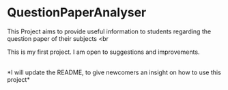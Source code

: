 # QuestionPaperAnalyser
This Project aims to provide useful information to students regarding the question paper of their subjects
<br<br>

This is my first project. I am open to suggestions and improvements.

<br>
*I will update the README, to give newcomers an insight on how to use this project*
